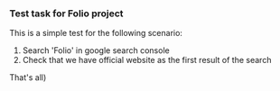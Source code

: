 ### Test task for Folio project

This is a simple test for the following scenario: 

1. Search 'Folio' in google search console
2. Check that we have official website as the first result of the search

That's all)